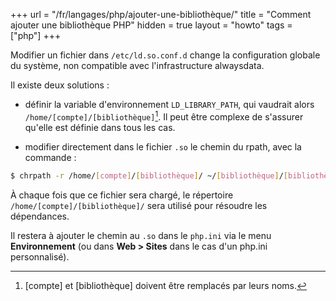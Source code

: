 +++
url = "/fr/langages/php/ajouter-une-bibliothèque/"
title = "Comment ajouter une bibliothèque PHP"
hidden = true
layout = "howto"
tags = ["php"]
+++

Modifier un fichier dans `/etc/ld.so.conf.d` change la configuration globale du système, non compatible avec l'infrastructure alwaysdata.

Il existe deux solutions :

- définir la variable d'environnement `LD_LIBRARY_PATH`, qui vaudrait alors `/home/[compte]/[bibliothèque]`[^1]. Il peut être complexe de s'assurer qu'elle est définie dans tous les cas.

- modifier directement dans le fichier `.so` le chemin du rpath, avec la commande :

```sh
$ chrpath -r /home/[compte]/[bibliothèque]/ ~/[bibliothèque]/[bibliothèque].so
```

À chaque fois que ce fichier sera chargé, le répertoire `/home/[compte]/[bibliothèque]/` sera utilisé pour résoudre les dépendances.

Il restera à ajouter le chemin au `.so` dans le `php.ini` via le menu **Environnement** (ou dans **Web > Sites** dans le cas d'un php.ini personnalisé).

[^1]: [compte] et [bibliothèque] doivent être remplacés par leurs noms.
